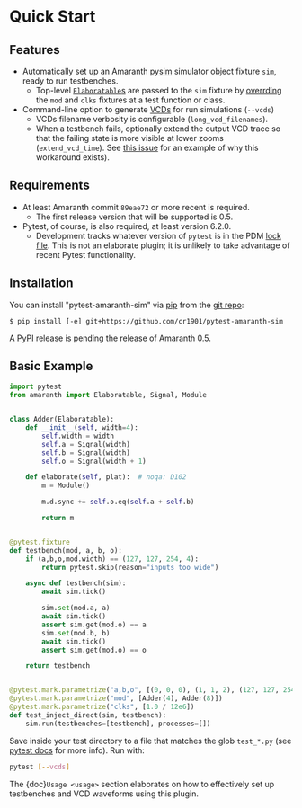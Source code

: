 # Quick Start

## Features

- Automatically set up an Amaranth [pysim](https://github.com/amaranth-lang/amaranth/blob/main/amaranth/sim/pysim.py)
  simulator object fixture `sim`, ready to run testbenches.
  - Top-level [`Elaboratable`s](https://amaranth-lang.org/docs/amaranth/latest/guide.html#elaboration)
    are passed to the `sim` fixture by [overrding](https://docs.pytest.org/en/stable/how-to/fixtures.html#override-a-fixture-with-direct-test-parametrization) the `mod` and `clks`
    fixtures at a test function or class.
- Command-line option to generate [VCDs](https://en.wikipedia.org/wiki/Value_change_dump)
  for run simulations (`--vcds`)
  - VCDs filename verbosity is configurable (`long_vcd_filenames`).
  - When a testbench fails, optionally extend the output VCD trace so that the
    failing state is more visible at lower zooms (`extend_vcd_time`). See
    [this issue](https://github.com/gtkwave/gtkwave/issues/230#issuecomment-2065663811)
    for an example of why this workaround exists).

## Requirements

- At least Amaranth commit `89eae72` or more recent is required.
  - The first release version that will be supported is 0.5.
- Pytest, of course, is also required, at least version 6.2.0.
  - Development tracks whatever version of `pytest` is in the PDM
    [lock file](https://pdm-project.org/latest/usage/lockfile/). This is not
    an elaborate plugin; it is unlikely to take advantage of recent Pytest
    functionality.

## Installation

You can install "pytest-amaranth-sim" via [pip] from the [git repo](https://github.com/cr1901/pytest-amaranth-sim):

```
$ pip install [-e] git+https://github.com/cr1901/pytest-amaranth-sim
```

A [PyPI] release is pending the release of Amaranth 0.5.

## Basic Example

```python
import pytest
from amaranth import Elaboratable, Signal, Module


class Adder(Elaboratable):
    def __init__(self, width=4):
        self.width = width
        self.a = Signal(width)
        self.b = Signal(width)
        self.o = Signal(width + 1)

    def elaborate(self, plat):  # noqa: D102
        m = Module()

        m.d.sync += self.o.eq(self.a + self.b)

        return m


@pytest.fixture
def testbench(mod, a, b, o):
    if (a,b,o,mod.width) == (127, 127, 254, 4):
        return pytest.skip(reason="inputs too wide")

    async def testbench(sim):
        await sim.tick()

        sim.set(mod.a, a)
        await sim.tick()
        assert sim.get(mod.o) == a
        sim.set(mod.b, b)
        await sim.tick()
        assert sim.get(mod.o) == o

    return testbench


@pytest.mark.parametrize("a,b,o", [(0, 0, 0), (1, 1, 2), (127, 127, 254)])
@pytest.mark.parametrize("mod", [Adder(4), Adder(8)])
@pytest.mark.parametrize("clks", [1.0 / 12e6])
def test_inject_direct(sim, testbench):
    sim.run(testbenches=[testbench], processes=[])
```

Save inside your test directory to a file that matches the glob `test_*.py`
(see [pytest docs](https://docs.pytest.org/en/stable/explanation/goodpractices.html#conventions-for-python-test-discovery)
for more info). Run with:

```sh
pytest [--vcds]
```

The {doc}`Usage <usage>` section elaborates on how to effectively set up
testbenches and VCD waveforms using this plugin.

[pip]: https://pypi.org/project/pip/
[pypi]: https://pypi.org/project
